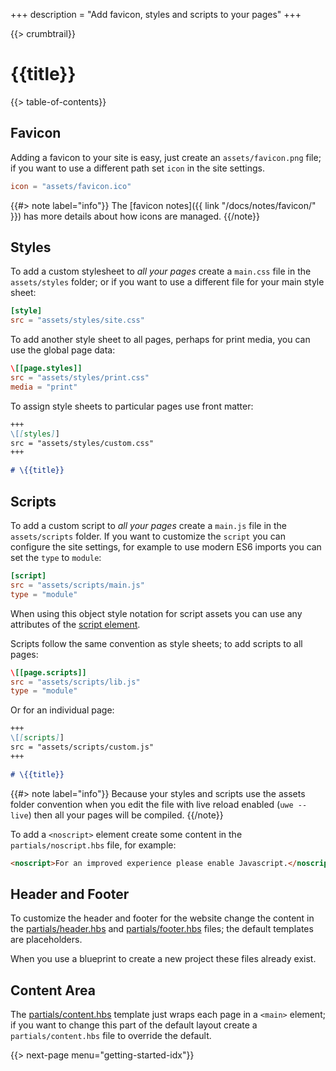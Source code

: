+++
description = "Add favicon, styles and scripts to your pages"
+++

{{> crumbtrail}}

# {{title}}

{{> table-of-contents}}

## Favicon

Adding a favicon to your site is easy, just create an `assets/favicon.png` file; if you want to use a different path set `icon` in the site settings.

```toml
icon = "assets/favicon.ico"
```

{{#> note label="info"}}
The [favicon notes]({{ link "/docs/notes/favicon/" }}) has more details about how icons are managed.
{{/note}}

## Styles

To add a custom stylesheet to *all your pages* create a `main.css` file in the `assets/styles` folder; or if you want to use a different file for your main style sheet:

```toml
[style]
src = "assets/styles/site.css"
```

To add another style sheet to all pages, perhaps for print media, you can use the global page data:

```toml
\[[page.styles]]
src = "assets/styles/print.css"
media = "print"
```

To assign style sheets to particular pages use front matter:

```markdown
+++
\[[styles]]
src = "assets/styles/custom.css"
+++

# \{{title}}
```

## Scripts

To add a custom script to *all your pages* create a `main.js` file in the `assets/scripts` folder. If you want to customize the `script` you can configure the site settings, for example to use modern ES6 imports you can set the `type` to `module`:

```toml
[script]
src = "assets/scripts/main.js"
type = "module"
```

When using this object style notation for script assets you can use any attributes of the [script element][].

Scripts follow the same convention as style sheets; to add scripts to all pages:

```toml
\[[page.scripts]]
src = "assets/scripts/lib.js"
type = "module"
```

Or for an individual page:

```markdown
+++
\[[scripts]]
src = "assets/scripts/custom.js"
+++

# \{{title}}
```

{{#> note label="info"}}
Because your styles and scripts use the assets folder convention when you edit the file with live reload enabled (`uwe --live`) then all your pages will be compiled.
{{/note}}

To add a `<noscript>` element create some content in the `partials/noscript.hbs` file, for example:

```html
<noscript>For an improved experience please enable Javascript.</noscript>
```

## Header and Footer

To customize the header and footer for the website change the content in the [partials/header.hbs](https://github.com/uwe-app/plugins/blob/master/std/core/partials/header.hbs) and [partials/footer.hbs](https://github.com/uwe-app/plugins/blob/master/std/core/partials/footer.hbs) files; the default templates are placeholders.

When you use a blueprint to create a new project these files already exist.

## Content Area

The [partials/content.hbs](https://github.com/uwe-app/plugins/blob/master/std/core/partials/content.hbs) template just wraps each page in a `<main>` element; if you want to change this part of the default layout create a `partials/content.hbs` file to override the default.

{{> next-page menu="getting-started-idx"}}

[script element]: https://developer.mozilla.org/en-US/docs/Web/HTML/Element/script
